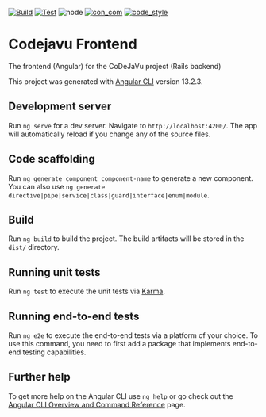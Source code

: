 [![Build](https://github.com/rummanrc/codejavu-frontend/actions/workflows/npm-build.yml/badge.svg?branch=chore%2Fworkflow-build)](https://github.com/rummanrc/codejavu-frontend/actions/workflows/npm-build.yml)
[![Test](https://github.com/rummanrc/codejavu-frontend/actions/workflows/npm-test.yml/badge.svg?branch=chore%2Fworkflow-build)](https://github.com/rummanrc/codejavu-frontend/actions/workflows/npm-test.yml)
![node](https://img.shields.io/endpoint?url=https://gist.githubusercontent.com/rummanrc/90ee50aa93ce086479150422134e56e4/raw/codejavu_node.json)
[![con_com](https://img.shields.io/endpoint?url=https://gist.githubusercontent.com/rummanrc/60d4750d3108550bcf68191cf1e44459/raw/codejavu_conventional_commit.json)](https://conventionalcommits.org)
[![code_style](https://img.shields.io/endpoint?url=https://gist.githubusercontent.com/rummanrc/c5f639373a506af198df86e4d8b1afdf/raw/codejavu_code_style.json)](https://standardjs.com/)

# Codejavu Frontend

The frontend (Angular) for the CoDeJaVu project (Rails backend)

This project was generated with [Angular CLI](https://github.com/angular/angular-cli) version 13.2.3.

## Development server

Run `ng serve` for a dev server. Navigate to `http://localhost:4200/`. The app will automatically reload if you change
any of the source files.

## Code scaffolding

Run `ng generate component component-name` to generate a new component. You can also
use `ng generate directive|pipe|service|class|guard|interface|enum|module`.

## Build

Run `ng build` to build the project. The build artifacts will be stored in the `dist/` directory.

## Running unit tests

Run `ng test` to execute the unit tests via [Karma](https://karma-runner.github.io).

## Running end-to-end tests

Run `ng e2e` to execute the end-to-end tests via a platform of your choice. To use this command, you need to first add a
package that implements end-to-end testing capabilities.

## Further help

To get more help on the Angular CLI use `ng help` or go check out
the [Angular CLI Overview and Command Reference](https://angular.io/cli) page.
